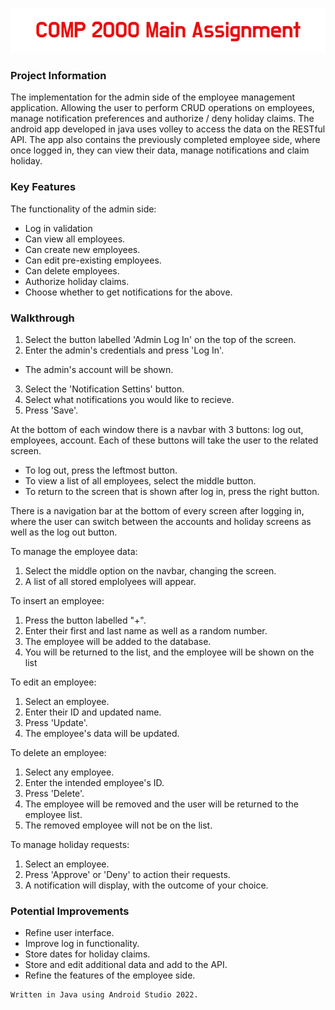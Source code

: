 ![COMP 2000 Main Assignment](githublogo.png)
### Project Information
The implementation for the admin side of the employee management application. 
Allowing the user to perform CRUD operations on employees, manage notification preferences and authorize / deny holiday claims.
The android app developed in java uses volley to access the data on the RESTful API.
The app also contains the previously completed employee side, where once logged in, they can view their data, manage notifications and claim holiday.
### Key Features
The functionality of the admin side:
- Log in validation
- Can view all employees.
- Can create new employees.
- Can edit pre-existing employees.
- Can delete employees.
- Authorize holiday claims.
- Choose whether to get notifications for the above.

### Walkthrough

1. Select the button labelled 'Admin Log In' on the top of the screen.
2. Enter the admin's credentials and press 'Log In'.
- The admin's account will be shown.
3. Select the 'Notification Settins' button.
4. Select what notifications you would like to recieve.
5. Press 'Save'.

At the bottom of each window there is a navbar with 3 buttons: log out, employees, account. Each of these buttons will take the user to the related screen.
  - To log out, press the leftmost button.
  - To view a list of all employees, select the middle button.
  - To return to the screen that is shown after log in, press the right button.

 There is a navigation bar at the bottom of every screen after logging in, where the user can switch between the accounts and holiday screens as well as the log out button.

To manage the employee data:
1. Select the middle option on the navbar, changing the screen.
2. A list of all stored emplolyees will appear.

To insert an employee:
1. Press the button labelled "+".
2. Enter their first and last name as well as a random number.
3. The employee will be added to the database.
4. You will be returned to the list, and the employee will be shown on the list

To edit an employee:
1. Select an employee.
2. Enter their ID and updated name.
3. Press 'Update'.
4. The employee's data will be updated.

To delete an employee:
1. Select any employee.
2. Enter the intended employee's ID.
3. Press 'Delete'.
4. The employee will be removed and the user will be returned to the employee list.
5. The removed employee will not be on the list.

To manage holiday requests:
1. Select an employee.
2. Press 'Approve' or 'Deny' to action their requests.
3. A notification will display, with the outcome of your choice.



### Potential Improvements
- Refine user interface.
- Improve log in functionality.
- Store dates for holiday claims.
- Store and edit additional data and add to the API.
- Refine the features of the employee side.

```
Written in Java using Android Studio 2022.
```
